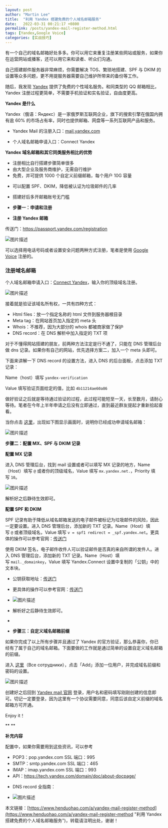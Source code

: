 ```yaml
---
layout: post  
author: "Martin Lee"  
title:  "利用 Yandex 搭建免费的个人域名邮箱服务"  
date:   2022-03-31 00:21:17 +0800  
permalink: /posts/yandex-mail-register-method.html  
tags: [Yandex,Google Voice]  
categories: [实战技巧]  
---
```

有一个自己的域名邮箱好处多多。你可以用它来重复注册某些网站或服务，如果你在运营网站或播客，还可以用它来和读者、听众们沟通。

自己搭建邮件服务器非常麻烦，你需要解决 TOS、繁琐地搭建、SPF 与 DKIM 的设置等众多问题，更不用提服务器需要自己维护所带来的备份等工作。

随后，我发现 [Yandex](https://www.henduohao.com/tag/yandex-mail "Yandex邮箱 Yandex账号 Yandex邮箱购买") 提供了免费的个性域名服务。和同类型的 QQ 邮箱相比，Yandex 注册过程更简单，不需要手机验证和实名验证，自由度更高。




**Yandex 是什么**

Yandex（俄语：Яндекс）是一家俄罗斯互联网企业，旗下的搜索引擎在俄国内拥有逾 60% 的市场占有率，同时也提供邮箱、网盘等一系列互联网产品和服务。

-   Yandex Mail 的注册入口：[mail.yandex.com](https://mail.yandex.com/) 

<!---->

-   个人域名邮箱申请入口：Connect Yandex




**Yandex 域名邮箱和其它同类服务相比的优势**

-   注册相比自行搭建步骤简单很多
-   由大型企业及服务商维护，无需自行维护
-   免费，并可提供 1000 个自定义前缀邮箱，每个用户 10G 容量

<!---->

-   可以配置 SPF、DKIM，降低被认证为垃圾邮件的几率
-   搭建好后多开邮箱账号无门槛




-   **步骤一：申请和注册**
-   **注册 Yandex 邮箱**

传送门：<https://passport.yandex.com/registration>

![图片描述](https://p3-juejin.byteimg.com/tos-cn-i-k3u1fbpfcp/644bd69bba3e427989de8501db629358~tplv-k3u1fbpfcp-zoom-1.image)


可以选择用电话号码或者设置安全问题两种方式注册，笔者是使用 [Google Voice](https://www.henduohao.com/tag/google-voice "Google Voice Voice账号 Voice账号购买") 注册的。

### 注册域名邮箱

个人域名邮箱申请入口：[Connect Yandex](https://connect.yandex.com/pdd/)，输入你的顶级域名注册。

![图片描述](https://p3-juejin.byteimg.com/tos-cn-i-k3u1fbpfcp/e066e90411fc4fe4a619c24cdc1fa583~tplv-k3u1fbpfcp-zoom-1.image)


接着就是验证该域名所有权，一共有四种方式：

-   Html files：放一个指定名称的 html 文件到服务器根目录
-   Meta tag：在网站首页加入指定的 meta 头
-   Whois：不推荐，因为大部分的 whois 都被商家做了保护
-   DNS record：在 DNS 解析中加入指定的 TXT 项

对于不懂得网站搭建的朋友，前两种方法注定是行不通了，只能在 DNS 管理后台做 dns 记录。如果你有自己的网站，优先选择方案二，加入一个 meta 头即可。

下面来讲解一下 DNS record 的设置方法，进入 DNS 的后台面板，点击添加 TXT 记录：

Name（host）填写 `yandex-verification`

Value 填写验证页面给定的值，比如 `4b11214ae60a86`

做好验证之后就是等待通过验证的过程，此过程可能短至一天，长至数月，请耐心等待。笔者在今年上半年申请之后没有立即通过，直到最近群友提起才重新拾起查看。

当你点击 [这里](https://connect.yandex.com/portal/import/pdd?from=pdd)，出现如下图显示画面时，说明你已经成功申请域名邮箱：

![图片描述](https://p3-juejin.byteimg.com/tos-cn-i-k3u1fbpfcp/77da3080936b4703b91be5cbcc0900a0~tplv-k3u1fbpfcp-zoom-1.image)

**步骤二：配置 MX、SPF 与 DKIM 记录**

**配置 MX 记录**

进入 DNS 管理后台，找到 mail 设置或者可以填写 MX 记录的地方，Name（Host）填写 `@` 或者你的顶级域名，Value 填写 `mx.yandex.net.`，Priority 填写 `10`。

![图片描述](https://p3-juejin.byteimg.com/tos-cn-i-k3u1fbpfcp/f462a17abaf94279839c69581966ea43~tplv-k3u1fbpfcp-zoom-1.image)


解析好之后静待生效即可。




**配置 SPF 和 DKIM**

SPF 记录有助于降低从域名邮箱发送的电子邮件被标记为垃圾邮件的风险，因此一定要设置。进入 DNS 管理后台，添加新的 TXT 记录。Name（Host）填写 `@` 或者顶级域名，Value 填写 `v = spf1 redirect = _spf.yandex.net`。更具体的操作可以参考官网：[传送门](https://yandex.com/support/domain/set-mail/spf.html)

使用 DKIM 签名，电子邮件收件人可以验证邮件是否真的来自所谓的发件人。进入 DNS 管理后台，添加新的 TXT 记录。Name（Host）填写 `mail._domainkey`，Value 填写 Yandex.Connect 设置中复制的「公钥」中的文本块。

-   公钥获取地址：[传送门](https://connect.yandex.com/portal/admin/customization/mail)

<!---->

-   更具体的操作可以参考官网：[传送门](https://yandex.com/support/connect/dns/dkim.html?form-org_id=2765523&form-v=0)

<!---->

-   ![图片描述](https://p3-juejin.byteimg.com/tos-cn-i-k3u1fbpfcp/8ec9a65c000144ef92d9615daafbf2cd~tplv-k3u1fbpfcp-zoom-1.image)

-   解析好之后静待生效即可。
-   

-   **步骤三：自定义域名邮箱前缀**

如果你完成了以上所有步骤并且通过了 Yandex 的官方验证，那么恭喜你，你已经有了属于自己的域名邮箱。下面要做的工作就是通过简单的设置自定义域名邮箱的前缀。

进入 [这里](https://connect.yandex.com/portal/admin/departments/1)（Все сотрудники），点击「Add」添加一位用户，并完成域名前缀和密码的设置。




![图片描述](https://p3-juejin.byteimg.com/tos-cn-i-k3u1fbpfcp/0a011d3868b34b82a8ebeea414a45671~tplv-k3u1fbpfcp-zoom-1.image)


创建好之后回到 [Yandex mail 官网](https://mail.yandex.com/) 登录，用户名和密码填写刚刚创建的信息即可。切记一定要登录，因为这里有一个协议需要同意，同意后该自定义前缀的域名邮箱方可开通。

Enjoy it！

**
**

**补充内容**

配置中，如果你需要用到这些资讯，可以参考

-   POP3：pop.yandex.com SSL 端口：995
-   SMTP：smtp.yandex.com SSL 端口：465
-   IMAP：imap.yandex.com SSL 端口：993
-   API：<https://tech.yandex.com/domain/doc/about-docpage/>

<!---->

-   DNS record 全指南：


<!---->

-   
    ![图片描述](https://p3-juejin.byteimg.com/tos-cn-i-k3u1fbpfcp/bb54e06114a34a969e261190885ef121~tplv-k3u1fbpfcp-zoom-1.image)

本文链接：[https://www.henduohao.com/a/yandex-mail-register-method](https://www.henduohao.com/a/yandex-mail-register-method "利用 Yandex 搭建免费的个人域名邮箱服务")，转载请注明出处，谢谢！